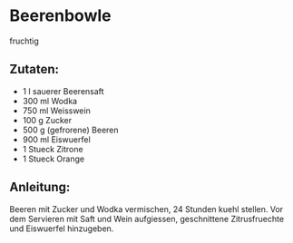 Beerenbowle
===
fruchtig

Zutaten:
---
- 1 l sauerer Beerensaft
- 300 ml Wodka
- 750 ml Weisswein
- 100 g Zucker
- 500 g (gefrorene) Beeren
- 900 ml Eiswuerfel
- 1 Stueck Zitrone
- 1 Stueck Orange

Anleitung:
---
Beeren mit Zucker und Wodka vermischen, 24 Stunden kuehl stellen.
  Vor dem Servieren mit Saft und Wein aufgiessen, geschnittene Zitrusfruechte und Eiswuerfel hinzugeben.